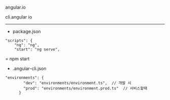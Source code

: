 ﻿angular.io

cli.angular io


------------------------
* package.json

```
"scripts": {
    "ng": "ng",
    "start": "ng serve",
```
= npm start

* .angular-cli.json

```
"environments": {
        "dev": "environments/environment.ts",  // 개발 시
        "prod": "environments/environment.prod.ts"  // 서비스할때
      }
```